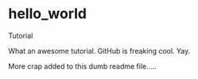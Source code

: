 # hello_world
Tutorial

What an awesome tutorial.
GitHub is freaking cool.
Yay.

More crap added to this dumb readme file.....
